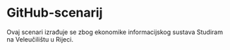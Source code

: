 # GitHub-scenarij
Ovaj scenari izrađuje se zbog ekonomike informacijskog sustava
Studiram na Veleučilištu u Rijeci.
